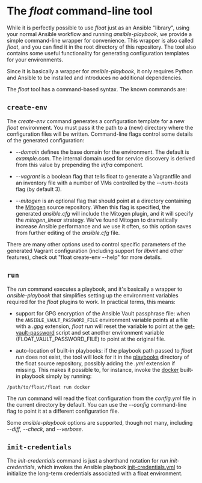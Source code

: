 The *float* command-line tool
===

While it is perfectly possible to use *float* just as an Ansible
"library", using your normal Ansible workflow and running
*ansible-playbook*, we provide a simple command-line wrapper for
convenience. This wrapper is also called *float*, and you can find it
in the root directory of this repository. The tool also contains some
useful functionality for generating configuration templates for your
environments.

Since it is basically a wrapper for *ansible-playbook*, it only
requires Python and Ansible to be installed and introduces no
additional dependencies.

The *float* tool has a command-based syntax. The known commands are:

## `create-env`

The *create-env* command generates a configuration template for a new
*float* environment. You must pass it the path to a (new) directory
where the configuration files will be written. Command-line flags
control some details of the generated configuration:

* *--domain* defines the base domain for the environment. The default
  is *example.com*. The internal domain used for service discovery is
  derived from this value by prepending the *infra* component.

* *--vagrant* is a boolean flag that tells float to generate a
  Vagrantfile and an inventory file with a number of VMs controlled by
  the *--num-hosts* flag (by default 3).

* *--mitogen* is an optional flag that should point at a directory
  containing the [Mitogen](https://mitogen.readthedocs.io/) source
  repository. When this flag is specified, the generated *ansible.cfg*
  will include the Mitogen plugin, and it will specify the
  *mitogen_linear* strategy. We've found Mitogen to dramatically
  increase Ansible performance and we use it often, so this option
  saves from further editing of the *ansible.cfg* file.

There are many other options used to control specific parameters of
the generated Vagrant configuration (including support for *libvirt*
and other features), check out "float create-env --help" for more
details.

## `run`

The *run* command executes a playbook, and it's basically a wrapper to
*ansible-playbook* that simplifies setting up the environment
variables required for the *float* plugins to work. In practical
terms, this means:

* support for GPG encryption of the Ansible Vault passphrase file:
  when the `ANSIBLE_VAULT_PASSWORD_FILE` environment variable points
  at a file with a *.gpg* extension, *float run* will reset the
  variable to point at the
  [get-vault-password](../scripts/get-vault-password) script and set
  another environment variable (FLOAT_VAULT_PASSWORD_FILE) to point at
  the original file.

* auto-location of built-in playbooks: if the playbook path passed to
  *float run* does not exist, the tool will look for it in the
  [playbooks](../playbooks) directory of the float source repository,
  possibly adding the *.yml* extension if missing. This makes it
  possible to, for instance, invoke the
  [docker](../playbooks/docker.yml) built-in playbook simply by
  running:

```shell
/path/to/float/float run docker
```

The *run* command will read the float configuration from the
*config.yml* file in the current directory by default. You can use the
*--config* command-line flag to point it at a different configuration
file.

Some *ansible-playbook* options are supported, though not many,
including *--diff*, *--check*, and *--verbose*.

## `init-credentials`

The *init-credentials* command is just a shorthand notation for *run
init-credentials*, which invokes the Ansible playbook
[init-credentials.yml](../playbooks/init-credentials.yml) to
initialize the long-term credentials associated with a float
environment.

